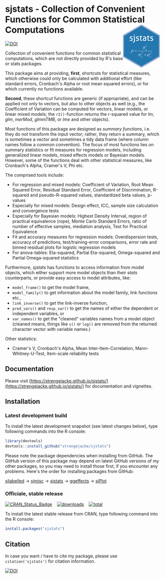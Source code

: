 # sjstats - Collection of Convenient Functions for Common Statistical Computations <img src="man/figures/logo.png" align="right" />

[![DOI](https://zenodo.org/badge/DOI/10.5281/zenodo.1284472.svg)](https://doi.org/10.5281/zenodo.1284472)

Collection of convenient functions for common statistical computations, which are not directly provided by R's base or stats packages. 

This package aims at providing, **first**, shortcuts for statistical measures, which otherwise could only be calculated with additional effort (like standard errors, Cronbach's Alpha or root mean squared errors), or for which currently no functions available.

**Second**, these shortcut functions are generic (if appropriate), and can be applied not only to vectors, but also to other objects as well (e.g., the Coefficient of Variation can be computed for vectors, linear models, or linear mixed models; the `r2()`-function returns the r-squared value for _lm_, _glm_, _merMod_, _glmmTMB_, or _lme_ and other objects).

Most functions of this package are designed as _summary functions_, i.e. they do not transform the input vector; rather, they return a summary, which is sometimes a vector and sometimes a tidy data frame (where column names follow a common convention). The focus of most functions lies on summary statistics or fit measures for regression models, including generalized linear models, mixed effects models or Bayesian models. However, some of the functions deal with other statistical measures, like Cronbach's Alpha, Cramer's V, Phi etc.

The comprised tools include:

* For regression and mixed models: Coefficient of Variation, Root Mean Squared Error, Residual Standard Error, Coefficient of Discrimination, R-squared and pseudo-R-squared values, standardized beta values, p-values
* Especially for mixed models: Design effect, ICC, sample size calculation and convergence tests
* Especially for Bayesian models: Highest Density Interval, region of practical equivalence (rope), Monte Carlo Standard Errors, ratio of number of effective samples, mediation analysis, Test for Practical Equivalence
* Fit and accuracy measures for regression models: Overdispersion tests, accuracy of predictions, test/training-error comparisons, error rate and binned residual plots for logistic regression models
* For anova-tables: Eta-squared, Partial Eta-squared, Omega-squared and Partial Omega-squared statistics

Furthermore, *sjstats* has functions to access information from model objects, which either support more model objects than their *stats* counterparts, or provide easy access to model attributes, like:

* `model_frame()` to get the model frame, 
* `model_family()` to get information about the model family, link functions etc.,
* `link_inverse()` to get the link-inverse function, 
* `pred_vars()` and `resp_var()` to get the names of either the dependent or independent variables, or
* `var_names()` to get the "cleaned" variables names from a model object (cleaned means, things like `s()` or `log()` are removed from the returned character vector with variable names.)

Other statistics:

* Cramer's V, Cronbach's Alpha, Mean Inter-Item-Correlation, Mann-Whitney-U-Test, Item-scale reliability tests

## Documentation

Please visit [https://strengejacke.github.io/sjstats/](https://strengejacke.github.io/sjstats/) for documentation and vignettes.

## Installation

### Latest development build

To install the latest development snapshot (see latest changes below), type following commands into the R console:

```r
library(devtools)
devtools::install_github("strengejacke/sjstats")
```

Please note the package dependencies when installing from GitHub. The GitHub version of this package may depend on latest GitHub versions of my other packages, so you may need to install those first, if you encounter any problems. Here's the order for installing packages from GitHub:

[sjlabelled](https://github.com/strengejacke/sjlabelled) &rarr; [sjmisc](https://github.com/strengejacke/sjmisc) &rarr; [sjstats](https://github.com/strengejacke/sjstats) &rarr; [ggeffects](https://github.com/strengejacke/ggeffects) &rarr; [sjPlot](https://github.com/strengejacke/sjPlot)

### Officiale, stable release

[![CRAN_Status_Badge](http://www.r-pkg.org/badges/version/sjstats)](https://cran.r-project.org/package=sjstats)
&#160;&#160;
[![downloads](http://cranlogs.r-pkg.org/badges/sjstats)](http://cranlogs.r-pkg.org/)
&#160;&#160;
[![total](http://cranlogs.r-pkg.org/badges/grand-total/sjstats)](http://cranlogs.r-pkg.org/)

To install the latest stable release from CRAN, type following command into the R console:

```r
install.packages("sjstats")
```

## Citation

In case you want / have to cite my package, please use `citation('sjstats')` for citation information. 

[![DOI](https://zenodo.org/badge/DOI/10.5281/zenodo.1284472.svg)](https://doi.org/10.5281/zenodo.1284472)
